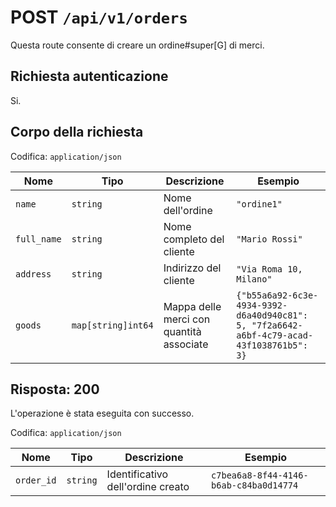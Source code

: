 # POST `/api/v1/orders`

Questa route consente di creare un ordine#super[G] di merci.

## Richiesta autenticazione

Si.

## Corpo della richiesta

Codifica: `application/json`

<!--raw-typst
#figure(
   table(
        columns: (1fr, 1.5fr, 2fr, 4fr),
        inset: 5pt,
        align: horizon,
        table.header(
            [#text(fill:white)[Nome]],
            [#text(fill:white)[Tipo]],
            [#text(fill:white)[Descrizione]],
            [#text(fill:white)[Esempio]],
        ),
        [`name`], [`string`], [Nome dell'ordine], [`"ordine1"`],
        [`full_name`], [`string`], [Nome completo del cliente], [`"Mario Rossi"`],
        [`address`], [`string`], [Indirizzo del cliente], [`"Via Roma 10, Milano"`],
        [`goods`], [`map[string]int64`], [Mappa delle merci con quantità associate], [`{"b55a6a92-6c3e-4934-9392-d6a40d940c81": 5, "7f2a6642-a6bf-4c79-acad-43f1038761b5": 3}`],
   ),
   caption: [Corpo della richiesta di POST `/api/v1/orders`],
)
-->

<!--typst-begin-exclude-->
| Nome | Tipo | Descrizione | Esempio |
| ----------- | ------------------ | ---------------------------------------- | ---------------------------------------------------------------------------------------- |
| `name` | `string` | Nome dell'ordine | `"ordine1"` |
| `full_name` | `string` | Nome completo del cliente | `"Mario Rossi"` |
| `address` | `string` | Indirizzo del cliente | `"Via Roma 10, Milano"` |
| `goods` | `map[string]int64` | Mappa delle merci con quantità associate | `{"b55a6a92-6c3e-4934-9392-d6a40d940c81": 5, "7f2a6642-a6bf-4c79-acad-43f1038761b5": 3}` |
<!--typst-end-exclude-->
## Risposta: 200

L'operazione è stata eseguita con successo.

Codifica: `application/json`

<!--raw-typst
#figure(
   table(
        columns: (1fr, 1fr, 3fr, 2fr),
        inset: 5pt,
        align: horizon,
        table.header(
            [#text(fill:white)[Nome]],
            [#text(fill:white)[Tipo]],
            [#text(fill:white)[Descrizione]],
            [#text(fill:white)[Esempio]],
        ),
        [`order_id`], [`string`], [Identificativo dell'ordine creato], [`c7bea6a8-8f44-4146-b6ab-c84ba0d14774`],
   ),
   caption: [Risposta di POST `/api/v1/orders`],
)
-->

<!--typst-begin-exclude-->
| Nome | Tipo | Descrizione | Esempio |
| ---------- | -------- | --------------------------------- | -------------------------------------- |
| `order_id` | `string` | Identificativo dell'ordine creato | `c7bea6a8-8f44-4146-b6ab-c84ba0d14774` |
<!--typst-end-exclude-->
